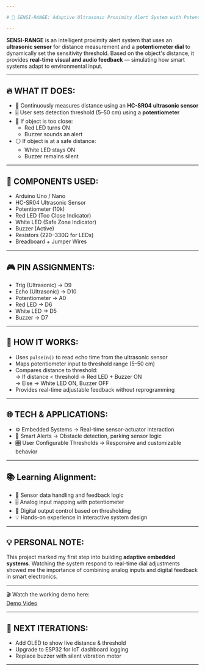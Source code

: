 ```yaml
---

# 📏 SENSI-RANGE: Adaptive Ultrasonic Proximity Alert System with Potentiometer Dial + Buzzer Feedback 🛑🎛️

---
```


**SENSI-RANGE** is an intelligent proximity alert system that uses an **ultrasonic sensor** for distance measurement and a **potentiometer dial** to dynamically set the sensitivity threshold. Based on the object's distance, it provides **real-time visual and audio feedback** — simulating how smart systems adapt to environmental input.

---

🔥 WHAT IT DOES:  
----------------  

- 📡 Continuously measures distance using an **HC-SR04 ultrasonic sensor**  
- 🎚️ User sets detection threshold (5–50 cm) using a **potentiometer**  
- 🔴 If object is too close:  
  - Red LED turns ON  
  - Buzzer sounds an alert  
- ⚪ If object is at a safe distance:  
  - White LED stays ON  
  - Buzzer remains silent  

---

🧰 COMPONENTS USED:  
--------------------  
- Arduino Uno / Nano  
- HC-SR04 Ultrasonic Sensor  
- Potentiometer (10k)  
- Red LED (Too Close Indicator)  
- White LED (Safe Zone Indicator)  
- Buzzer (Active)  
- Resistors (220–330Ω for LEDs)  
- Breadboard + Jumper Wires  

---

🎮 PIN ASSIGNMENTS:  
--------------------  
- Trig (Ultrasonic) → D9  
- Echo (Ultrasonic) → D10  
- Potentiometer → A0  
- Red LED → D6  
- White LED → D5  
- Buzzer → D7  

---

🧠 HOW IT WORKS:  
-----------------  
- Uses `pulseIn()` to read echo time from the ultrasonic sensor  
- Maps potentiometer input to threshold range (5–50 cm)  
- Compares distance to threshold:  
  → If distance < threshold → Red LED + Buzzer ON  
  → Else → White LED ON, Buzzer OFF  
- Provides real-time adjustable feedback without reprogramming  

---

🌐 TECH & APPLICATIONS:  
------------------------  
- ⚙️ Embedded Systems → Real-time sensor-actuator interaction  
- 📡 Smart Alerts → Obstacle detection, parking sensor logic  
- 🎛️ User Configurable Thresholds → Responsive and customizable behavior  

---

📚 Learning Alignment:  
-----------------------  
- 📏 Sensor data handling and feedback logic  
- 🎚️ Analog input mapping with potentiometer  
- 🔔 Digital output control based on thresholding  
- 💡 Hands-on experience in interactive system design  

---

💡 PERSONAL NOTE:  
------------------  
This project marked my first step into building **adaptive embedded systems**. Watching the system respond to real-time dial adjustments showed me the importance of combining analog inputs and digital feedback in smart electronics.

---

🎬 Watch the working demo here:  
[Demo Video](https://youtu.be/E4R74_U9dMg)

---

🚀 NEXT ITERATIONS:  
---------------------  
- Add OLED to show live distance & threshold  
- Upgrade to ESP32 for IoT dashboard logging  
- Replace buzzer with silent vibration motor

---
